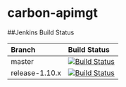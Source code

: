 # carbon-apimgt

##Jenkins Build Status

|  Branch | Build Status |
| :------------ |:-------------
|  master      | [![Build Status](https://wso2.org/jenkins/job/carbon-apimgt/badge/icon)](https://wso2.org/jenkins/job/carbon-apimgt/)
|  release-1.10.x      | [![Build Status](https://wso2.org/jenkins/job/carbon-apimgt_release-1.10.x/badge/icon)](https://wso2.org/jenkins/job/carbon-apimgt_release-1.10.x/)